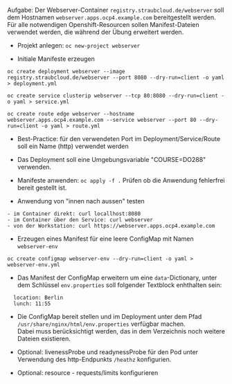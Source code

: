 Aufgabe: Der Webserver-Container `registry.straubcloud.de/webserver` soll dem Hostnamen `webserver.apps.ocp4.example.com` bereitgestellt werden.  
Für alle notwendigen Openshift-Resourcen sollen Manifest-Dateien verwendet werden, die während der Übung erweitert werden.

- Projekt anlegen: `oc new-project webserver`

- Initiale Manifeste erzeugen
```
oc create deployment webserver --image registry.straubcloud.de/webserver --port 8080 --dry-run=client -o yaml > deployment.yml

oc create service clusterip webserver --tcp 80:8080 --dry-run=client -o yaml > service.yml

oc create route edge webserver --hostname webserver.apps.ocp4.example.com --service webserver --port 80 --dry-run=client -o yaml > route.yml
```

- Best-Practice:  für den verwendeten Port im Deployment/Service/Route soll ein Name (http) verwendet werden

- Das Deployment soll eine Umgebungsvariable "COURSE=DO288" verwenden.

- Manifeste anwenden: `oc apply -f .` 
  Prüfen ob die Anwendung fehlerfrei bereit gestellt ist.  

- Anwendung von "innen nach aussen" testen
```
- im Container direkt: curl locallhost:8080
- im Container über den Service: curl webserver
- von der Workstation: curl https://webserver.apps.ocp4.example.com
```

- Erzeugen eines Manifest für eine leere ConfigMap mit Namen `webserver-env` 
```
oc create configmap webserver-env --dry-run=client -o yaml > webserver-env.yml
```

- Das Manifest der ConfigMap erweitern um  eine `data`-Dictionary, unter dem Schlüssel `env.properties` soll folgender Textblock enhthalten sein:
```
  location: Berlin
  lunch: 11:55
```

- Die ConfigMap bereit stellen und im Deployment unter dem Pfad `/usr/share/nginx/html/env.properties` verfügbar machen.  
  Dabei muss berücksichtigt werden, das in dem Verzeichnis noch weitere Dateien existieren.

- Optional: livenessProbe und readynessProbe für den Pod unter Verwendung des http-Endpunkts `/heathz` konfigurien.

- Optional: resource - requests/limits konfigurieren



